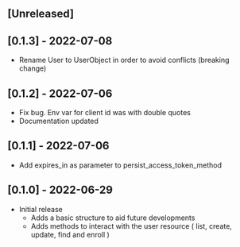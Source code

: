 ## [Unreleased]

## [0.1.3] - 2022-07-08

- Rename User to UserObject in order to avoid conflicts (breaking change)

## [0.1.2] - 2022-07-06

- Fix bug. Env var for client id was with double quotes
- Documentation updated

## [0.1.1] - 2022-07-06

- Add expires_in as parameter to persist_access_token_method

## [0.1.0] - 2022-06-29

- Initial release
  - Adds a basic structure to aid future developments
  - Adds methods to interact with the user resource ( list, create, update, find and enroll )
  
